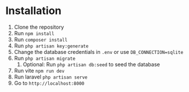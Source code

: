# Installation

1. Clone the repository
2. Run `npm install`
3. Run `composer install`
4. Run `php artisan key:generate`
5. Change the database credentials in `.env` or use `DB_CONNECTION=sqlite`
6. Run `php artisan migrate`
   1. Optional: Run `php artisan db:seed` to seed the database
7. Run vite `npm run dev`
8. Run laravel `php artisan serve`
9. Go to `http://localhost:8000`
